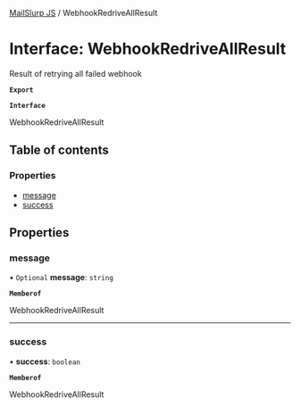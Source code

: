 [MailSlurp JS](../README.md) / WebhookRedriveAllResult

# Interface: WebhookRedriveAllResult

Result of retrying all failed webhook

**`Export`**

**`Interface`**

WebhookRedriveAllResult

## Table of contents

### Properties

- [message](WebhookRedriveAllResult.md#message)
- [success](WebhookRedriveAllResult.md#success)

## Properties

### message

• `Optional` **message**: `string`

**`Memberof`**

WebhookRedriveAllResult

___

### success

• **success**: `boolean`

**`Memberof`**

WebhookRedriveAllResult
